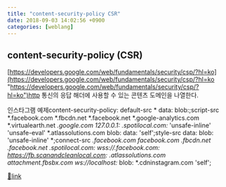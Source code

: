 ```yaml
---
title: "content-security-policy CSR"
date: 2018-09-03 14:02:56 +0900
categories: [weblang]
---
```


content-security-policy (CSR)
-----------------------------

[https://developers.google.com/web/fundamentals/security/csp/?hl=ko](https://developers.google.com/web/fundamentals/security/csp/?hl=ko "https://developers.google.com/web/fundamentals/security/csp/?hl=ko")http 통신의 응답 해더에 사용할 수 있는 콘텐츠 도메인을 나열한다.  
  
인스타그램 예제content-security-policy: default-src * data: blob:;script-src *.facebook.com *.fbcdn.net *.facebook.net *.google-analytics.com *.virtualearth.net *.google.com 127.0.0.1:* *.spotilocal.com:* 'unsafe-inline' 'unsafe-eval' *.atlassolutions.com blob: data: 'self';style-src data: blob: 'unsafe-inline' *;connect-src *.facebook.com facebook.com *.fbcdn.net *.facebook.net *.spotilocal.com:* wss://*.facebook.com:* https://fb.scanandcleanlocal.com:* *.atlassolutions.com attachment.fbsbx.com ws://localhost:* blob: *.cdninstagram.com 'self';  
  
  



[🔗link](http://www.mins01.com/mh/tech/read/1190)